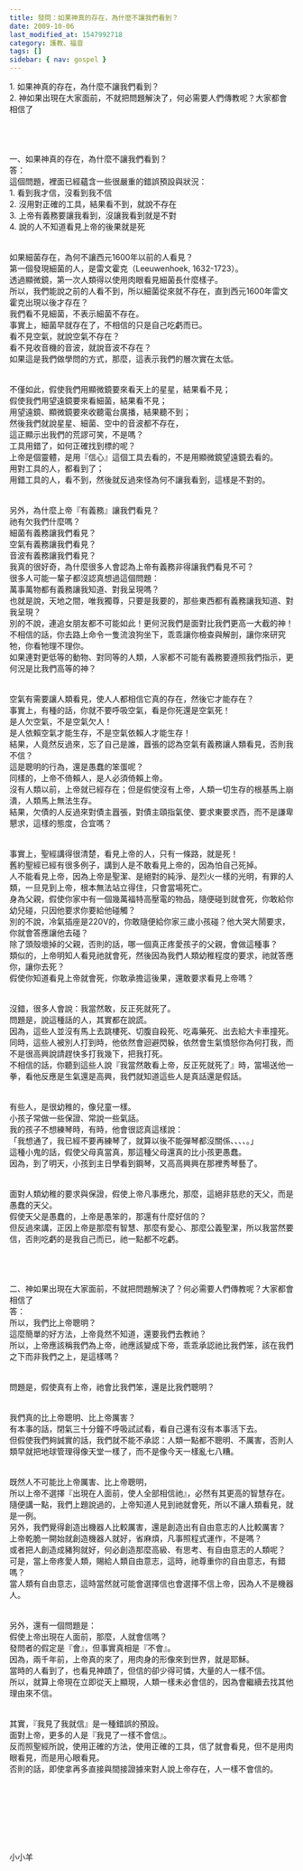 ```yaml
---
title: 發問：如果神真的存在，為什麼不讓我們看到？
date: 2009-10-06
last_modified_at: 1547992718
category: 護教、福音
tags: []
sidebar: { nav: gospel }
---
```


<p>1. 如果神真的存在，為什麼不讓我們看到？<br/>2. 神如果出現在大家面前，不就把問題解決了，何必需要人們傳教呢？大家都會相信了<br/><!--more--><br/><br/><br/><br/>一、如果神真的存在，為什麼不讓我們看到？<br/>答：<br/>這個問題，裡面已經蘊含一些很嚴重的錯誤預設與狀況：<br/>1.	看到我才信，沒看到我不信<br/>2.	沒用對正確的工具，結果看不到，就說不存在<br/>3.	上帝有義務要讓我看到，沒讓我看到就是不對<br/>4.	說的人不知道看見上帝的後果就是死<br/><br/><br/>如果細菌存在，為何不讓西元1600年以前的人看見？<br/>第一個發現細菌的人，是雷文霍克（Leeuwenhoek, 1632-1723）。<br/>透過顯微鏡，第一次人類得以使用肉眼看見細菌長什麼樣子。<br/>所以，我們能說之前的人看不到，所以細菌從來就不存在，直到西元1600年雷文霍克出現以後才存在？<br/>我們看不見細菌，不表示細菌不存在。<br/>事實上，細菌早就存在了，不相信的只是自己吃虧而已。<br/>看不見空氣，就說空氣不存在？<br/>看不見收音機的音波，就說音波不存在？<br/>如果這是我們做學問的方式，那麼，這表示我們的層次實在太低。<br/><br/><br/>不僅如此，假使我們用顯微鏡要來看天上的星星，結果看不見；<br/>假使我們用望遠鏡要來看細菌，結果看不見；<br/>用望遠鏡、顯微鏡要來收聽電台廣播，結果聽不到；<br/>然後我們就說星星、細菌、空中的音波都不存在，<br/>這正顯示出我們的荒謬可笑，不是嗎？<br/>工具用錯了，如何正確找到標的呢？<br/>上帝是個靈體，是用『信心』這個工具去看的，不是用顯微鏡望遠鏡去看的。<br/>用對工具的人，都看到了；<br/>用錯工具的人，看不到，然後就反過來怪為何不讓我看到，這樣是不對的。<br/> <br/><br/>另外，為什麼上帝『有義務』讓我們看見？<br/>祂有欠我們什麼嗎？<br/>細菌有義務讓我們看見？<br/>空氣有義務讓我們看見？<br/>音波有義務讓我們看見？<br/>我真的很好奇，為什麼很多人會認為上帝有義務非得讓我們看見不可？<br/>很多人可能一輩子都沒認真想過這個問題：<br/>萬事萬物都有義務讓我知道、對我呈現嗎？<br/>也就是說，天地之間，唯我獨尊，只要是我要的，那些東西都有義務讓我知道、對我呈現？<br/>別的不說，連追女朋友都不可能如此！更何況我們是面對比我們更高一大截的神！<br/>不相信的話，你去路上命令一隻流浪狗坐下，乖乖讓你檢查與解剖，讓你來研究牠，你看牠理不理你。<br/>如果連對更低等的動物、對同等的人類，人家都不可能有義務要遵照我們指示，更何況是比我們高等的神？<br/><br/><br/>空氣有需要讓人類看見，使人人都相信它真的存在，然後它才能存在？<br/>事實上，有種的話，你就不要呼吸空氣，看是你死還是空氣死！<br/>是人欠空氣，不是空氣欠人！<br/>是人依賴空氣才能生存，不是空氣依賴人才能生存！<br/>結果，人竟然反過來，忘了自己是誰，囂張的認為空氣有義務讓人類看見，否則我不信？<br/>這是聰明的行為，還是愚蠢的笨蛋呢？<br/>同樣的，上帝不倚賴人，是人必須倚賴上帝。<br/>沒有人類以前，上帝就已經存在；但是假使沒有上帝，人類一切生存的根基馬上崩潰，人類馬上無法生存。<br/>結果，欠債的人反過來對債主囂張，對債主頤指氣使、要求東要求西，而不是謙卑懇求，這樣的態度，合宜嗎？<br/><br/><br/>事實上，聖經講得很清楚，看見上帝的人，只有一條路，就是死！<br/>舊約聖經已經有很多例子，講到人是不敢看見上帝的，因為怕自己死掉。<br/>人不能看見上帝，因為上帝是聖潔、是絕對的純淨、是烈火一樣的光明，有罪的人類，一旦見到上帝，根本無法站立得住，只會當場死亡。<br/>身為父親，假使你家中有一個幾萬福特高壓電的物品，隨便碰到就會死，你敢給你幼兒碰，只因他要求你要給他碰觸？<br/>別的不說，冷氣插座是220V的，你敢隨便給你家三歲小孩碰？他大哭大鬧要求，你就會答應讓他去碰？<br/>除了頭殼壞掉的父親，否則的話，哪一個真正疼愛孩子的父親，會做這種事？<br/>類似的，上帝明知人看見祂就會死，然後因為我們人類幼稚程度的要求，祂就答應你，讓你去死？<br/>假使你知道看見上帝就會死，你敢承擔這後果，還敢要求看見上帝嗎？<br/><br/><br/>沒錯，很多人會說：我當然敢，反正死就死了。<br/>問題是，說這種話的人，其實都在說謊。<br/>因為，這些人並沒有馬上去跳樓死、切腹自殺死、吃毒藥死、出去給大卡車撞死。<br/>同時，這些人被別人打到時，他依然會迴避閃躲，依然會生氣憤怒你為何打我，而不是很高興說請趕快多打我幾下，把我打死。<br/>不相信的話，你聽到這些人說『我當然敢看上帝，反正死就死了』時，當場送他一拳，看他反應是生氣還是高興，我們就知道這些人是真話還是假話。<br/><br/><br/>有些人，是很幼稚的，像兒童一樣。<br/>小孩子常做一些保證、常說一些氣話。<br/>我的孩子不想練琴時，有時，他會很認真這樣說：<br/>「我想通了，我已經不要再練琴了，就算以後不能彈琴都沒關係、、、、。」<br/>這種小鬼的話，假使父母真當真，那這種父母還真的比小孩更愚蠢。<br/>因為，到了明天，小孩到主日學看到鋼琴，又高高興興在那裡秀琴藝了。<br/><br/><br/>面對人類幼稚的要求與保證，假使上帝凡事應允，那麼，這絕非慈悲的天父，而是愚蠢的天父。<br/>假使天父是愚蠢的，上帝是愚笨的，那還有什麼好信的？<br/>但反過來講，正因上帝是那麼有智慧、那麼有愛心、那麼公義聖潔，所以我當然要信，否則吃虧的是我自己而已，祂一點都不吃虧。<br/><br/><br/><br/><br/>二、神如果出現在大家面前，不就把問題解決了？何必需要人們傳教呢？大家都會相信了<br/>答：<br/>所以，我們比上帝聰明？<br/>這麼簡單的好方法，上帝竟然不知道，還要我們去教祂？<br/>所以，上帝應該稱我們為上帝，祂應該變成下帝，乖乖承認祂比我們笨，該在我們之下而非我們之上，是這樣嗎？<br/><br/><br/>問題是，假使真有上帝，祂會比我們笨，還是比我們聰明？<br/><br/><br/>我們真的比上帝聰明、比上帝厲害？<br/>有本事的話，閉氣三十分鐘不呼吸試試看，看自己還有沒有本事活下去。<br/>但假使我們夠誠實的話，我們就不能不承認：人類一點都不聰明、不厲害，否則人類早就把地球管理得像天堂一樣了，而不是像今天一樣亂七八糟。<br/><br/><br/>既然人不可能比上帝厲害、比上帝聰明，<br/>所以上帝不選擇『出現在人面前，使人全部相信祂』，必然有其更高的智慧存在。<br/>隨便講一點，我們上題說過的，上帝知道人見到祂就會死，所以不讓人類看見，就是一例。<br/>另外，我們覺得創造出機器人比較厲害，還是創造出有自由意志的人比較厲害？<br/>上帝乾脆一開始就創造機器人就好，省麻煩，凡事照程式運作，不是嗎？<br/>或者把人創造成豬狗就好，何必創造那麼高級、有思考、有自由意志的人類呢？<br/>可是，當上帝疼愛人類，賜給人類自由意志，這時，祂尊重你的自由意志，有錯嗎？<br/>當人類有自由意志，這時當然就可能會選擇信也會選擇不信上帝，因為人不是機器人。<br/><br/><br/>另外，還有一個問題是：<br/>假使上帝出現在人面前，那麼，人就會信嗎？<br/>發問者的假定是『會』，但事實真相是『不會』。<br/>因為，兩千年前，上帝真的來了，用肉身的形像來到世界，就是耶穌。<br/>當時的人看到了，也看見神蹟了，但信的卻少得可憐，大量的人一樣不信。<br/>所以，就算上帝現在立即從天上顯現，人類一樣未必會信的，因為會繼續去找其他理由來不信。<br/><br/><br/>其實，『我見了我就信』是一種錯誤的預設。<br/>面對上帝，更多的人是『我見了一樣不會信』。<br/>反而照聖經所說，使用正確的方法，使用正確的工具，信了就會看見，但不是用肉眼看見，而是用心眼看見。<br/>否則的話，即使拿再多直接與間接證據來對人說上帝存在，人一樣不會信的。<br/><br/><br/><br/><br/><br/><br/><br/><br/>小小羊</p>